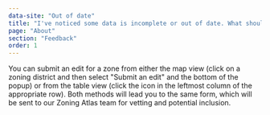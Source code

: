 ```yaml
---
data-site: "Out of date"
title: "I've noticed some data is incomplete or out of date. What should I do?"
page: "About"
section: "Feedback"
order: 1
---
```

You can submit an edit for a zone from either the map view (click on a zoning district and then select "Submit an edit" and the bottom of the popup) or from the table view (click the <i class="fas fa-edit icon" style="content: '\f044'; color: #00613F;"></i> icon in the leftmost column of the appropriate row). Both methods will lead you to the same form, which will be sent to our Zoning Atlas team for vetting and potential inclusion.